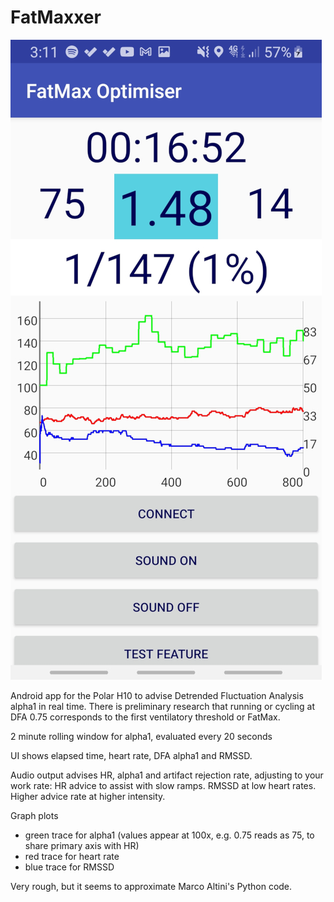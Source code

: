 # FatMaxxer

![Screenshot](https://raw.githubusercontent.com/IanPeake/FatMaxxer/main/Screenshot_20210606-151127_FatMax%20Optimiser_downscale.jpg)

Android app for the Polar H10 to advise Detrended Fluctuation Analysis alpha1 in real time.
There is preliminary research that running or cycling at DFA 0.75 corresponds to the first ventilatory threshold or FatMax.

2 minute rolling window for alpha1, evaluated every 20 seconds

UI shows elapsed time, heart rate, DFA alpha1 and RMSSD.

Audio output advises HR, alpha1 and artifact rejection rate, adjusting to your work rate:
HR advice to assist with slow ramps.
RMSSD at low heart rates.
Higher advice rate at higher intensity.

Graph plots
- green trace for alpha1 (values appear at 100x, e.g. 0.75 reads as 75, to share primary axis with HR)
- red trace for heart rate
- blue trace for RMSSD

Very rough, but it seems to approximate Marco Altini's Python code.
